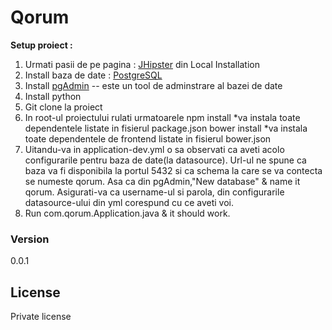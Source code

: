 # Qorum

**Setup proiect :**
1. Urmati pasii de pe pagina : [JHipster][1] din Local Installation  
2. Install baza de date : [PostgreSQL][2]  
3. Install [pgAdmin][3] -- este un tool de adminstrare al bazei de date  
4. Install python  
5. Git clone la proiect  
6. In root-ul proiectului rulati urmatoarele npm install *va instala toate dependentele listate in fisierul package.json bower install *va instala toate dependentele de frontend listate in fisierul bower.json  
7. Uitandu-va in application-dev.yml o sa observati ca aveti acolo configurarile pentru baza de date(la datasource). Url-ul ne spune ca baza va fi disponibila la portul 5432 si ca schema la care se va contecta se numeste qorum. Asa ca din pgAdmin,"New database" & name it qorum. Asigurati-va ca username-ul si parola, din configurarile datasource-ului din yml corespund cu ce aveti voi.  
8. Run com.qorum.Application.java & it should work.  

[1]: https://jhipster.github.io/installation.html "JHipster"
[2]: http://www.postgresql.org/download/ "PostgreSQL"
[3]: http://www.pgadmin.org/download/ "PGAdmin"

### Version
0.0.1

License
----

Private license 
